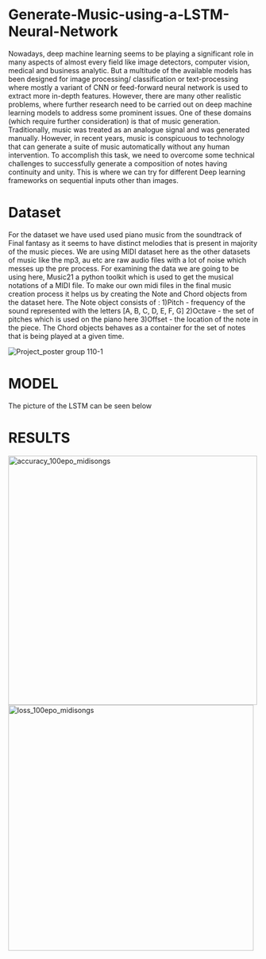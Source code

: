 # Generate-Music-using-a-LSTM-Neural-Network
Nowadays, deep machine learning seems to be playing a significant role in many aspects of almost every field like image detectors, computer vision, medical and business analytic. But a multitude of the available models has been designed for image processing/ classification or text-processing where mostly a variant of CNN or feed-forward neural network is used to extract more in-depth features. However, there are many other realistic problems, where further research need to be carried out on deep machine learning models to address some prominent issues. One of these domains (which require further consideration) is that of music generation. Traditionally, music was treated as an analogue signal and was generated manually. However, in recent years, music is conspicuous to technology that can generate a suite of music automatically without any human intervention. To accomplish this task, we need to overcome some technical challenges to successfully generate a composition of notes having continuity and unity. This is where we can try for different Deep learning frameworks on sequential inputs other than images.

# Dataset 
For the dataset we have used used piano music from
the soundtrack of Final fantasy as it seems to have distinct
melodies that is present in majority of the music pieces. We
are using MIDI dataset here as the other datasets of music
like the mp3, au etc are raw audio files with a lot of noise
which messes up the pre process. For examining the data we
are going to be using here, Music21 a python toolkit which is
used to get the musical notations of a MIDI file. To make our
own midi files in the final music creation process it helps us
by creating the Note and Chord objects from the dataset here.
The Note object consists of : 1)Pitch - frequency of the sound
represented with the letters [A, B, C, D, E, F, G] 2)Octave -
the set of pitches which is used on the piano here 3)Offset - the
location of the note in the piece. The Chord objects behaves
as a container for the set of notes that is being played at a
given time.

![Project_poster group 110-1](https://user-images.githubusercontent.com/71879067/139288699-51e0a4e1-f610-4983-8a3b-ff56d1569f00.jpg)


# MODEL
The picture of the LSTM can be seen below



# RESULTS
<img width="501" alt="accuracy_100epo_midisongs" src="https://user-images.githubusercontent.com/71879067/139288982-d970ef22-ee4a-46cc-9c88-25a7f0a83fec.png">
<img width="494" alt="loss_100epo_midisongs" src="https://user-images.githubusercontent.com/71879067/139289013-70018be2-4cd0-4fde-9240-6859f6381034.png">


